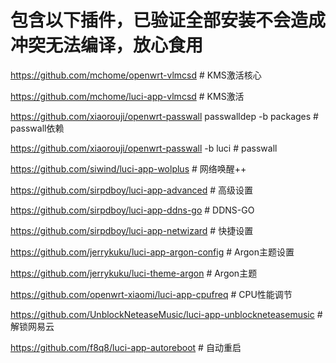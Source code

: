 # 包含以下插件，已验证全部安装不会造成冲突无法编译，放心食用

https://github.com/mchome/openwrt-vlmcsd # KMS激活核心

https://github.com/mchome/luci-app-vlmcsd # KMS激活

https://github.com/xiaorouji/openwrt-passwall passwalldep -b packages # passwall依赖

https://github.com/xiaorouji/openwrt-passwall -b luci # passwall

https://github.com/siwind/luci-app-wolplus # 网络唤醒++

https://github.com/sirpdboy/luci-app-advanced # 高级设置

https://github.com/sirpdboy/luci-app-ddns-go # DDNS-GO

https://github.com/sirpdboy/luci-app-netwizard # 快捷设置

https://github.com/jerrykuku/luci-app-argon-config # Argon主题设置

https://github.com/jerrykuku/luci-theme-argon # Argon主题

https://github.com/openwrt-xiaomi/luci-app-cpufreq # CPU性能调节

https://github.com/UnblockNeteaseMusic/luci-app-unblockneteasemusic # 解锁网易云

https://github.com/f8q8/luci-app-autoreboot # 自动重启
